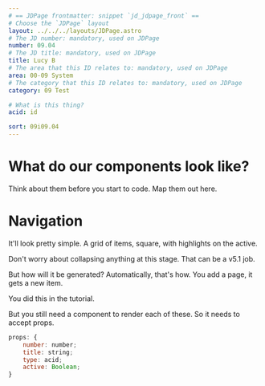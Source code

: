 ```yaml
---
# == JDPage frontmatter: snippet `jd_jdpage_front` ==
# Choose the `JDPage` layout
layout: ../../../layouts/JDPage.astro
# The JD number: mandatory, used on JDPage
number: 09.04
# The JD title: mandatory, used on JDPage
title: Lucy B
# The area that this ID relates to: mandatory, used on JDPage
area: 00-09 System
# The category that this ID relates to: mandatory, used on JDPage
category: 09 Test

# What is this thing?
acid: id

sort: 09i09.04
---
```


# What do our components look like?

Think about them before you start to code. Map them out here.

# Navigation

It'll look pretty simple. A grid of items, square, with highlights on the active.

Don't worry about collapsing anything at this stage. That can be a v5.1 job.

But how will it be generated? Automatically, that's how. You add a page, it gets a new item.

You did this in the tutorial.

But you still need a component to render each of these. So it needs to accept props.

```js
props: {
	number: number;
	title: string;
	type: acid;
	active: Boolean;
}
```
